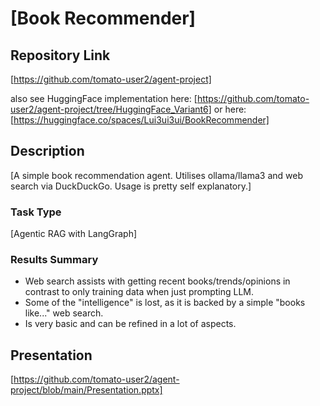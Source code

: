 # [Book Recommender]

## Repository Link

[https://github.com/tomato-user2/agent-project]

also see HuggingFace implementation here:
[https://github.com/tomato-user2/agent-project/tree/HuggingFace_Variant6]
or here:
[https://huggingface.co/spaces/Lui3ui3ui/BookRecommender]

## Description

[A simple book recommendation agent.
Utilises ollama/llama3 and web search via DuckDuckGo.
Usage is pretty self explanatory.]

### Task Type

[Agentic RAG with LangGraph]

### Results Summary

- Web search assists with getting recent books/trends/opinions in contrast to only training data when just prompting LLM.
- Some of the "intelligence" is lost, as it is backed by a simple "books like..." web search.
- Is very basic and can be refined in a lot of aspects.

## Presentation

[https://github.com/tomato-user2/agent-project/blob/main/Presentation.pptx]

